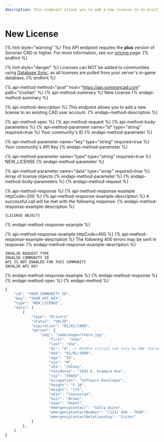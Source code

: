 ```yaml
---
description: This endpoint allows you to add a new license to an existing CAD user account.
---
```


# New License

{% hint style="warning" %}
This API endpoint requires the **plus** version of Sonoran CAD or higher. For more information, see our [pricing ](../../../../pricing/faq/)page.
{% endhint %}

{% hint style="danger" %}
Licenses can NOT be added to communities using [Database Sync](), as all licenses are pulled from your server's in-game database.
{% endhint %}

{% api-method method="post" host="https://api.sonorancad.com" path="/civilian" %}
{% api-method-summary %}
New License
{% endapi-method-summary %}

{% api-method-description %}
This endpoint allows you to add a new license to an existing CAD user account.
{% endapi-method-description %}

{% api-method-spec %}
{% api-method-request %}
{% api-method-body-parameters %}
{% api-method-parameter name="id" type="string" required=true %}
Your community's ID
{% endapi-method-parameter %}

{% api-method-parameter name="key" type="string" required=true %}
Your community's API Key
{% endapi-method-parameter %}

{% api-method-parameter name="type" type="string" required=true %}
NEW\_LICENSE
{% endapi-method-parameter %}

{% api-method-parameter name="data" type="array" required=true %}
Array of license objects
{% endapi-method-parameter %}
{% endapi-method-body-parameters %}
{% endapi-method-request %}

{% api-method-response %}
{% api-method-response-example httpCode=200 %}
{% api-method-response-example-description %}
A successful call will be met with the following response:
{% endapi-method-response-example-description %}

```
{LICENSE OBJECT}
```
{% endapi-method-response-example %}

{% api-method-response-example httpCode=400 %}
{% api-method-response-example-description %}
The following 400 errors may be sent in response:
{% endapi-method-response-example-description %}

```http
INVALID REQUEST TYPE
INVALID COMMUNITY ID
API IS NOT ENABLED FOR THIS COMMUNITY
INVALID API KEY
```
{% endapi-method-response-example %}
{% endapi-method-response %}
{% endapi-method-spec %}
{% endapi-method %}

```javascript
{
    "id": "YOUR_COMMUNITY_ID",
    "key": "YOUR_API_KEY",
    "type": "NEW_LICENSE",
    "data": [
        {
            "type": "Drivers"
            "status": "VALID",
            "expiration": "01/01/1900",
            "person": {
                "img": "someimageurlhere.jpg",
    		        "first": "John",
    		        "last": "Doe",
    		        "mi": "A", // Middle initial can only be ONE character
    		        "dob": "01/01/1900",
    		        "age": "18",
    		        "sex": "M",
    	    	    "aka": "Johnny",
    	    	    "residence": "3183 E. Example Ave",
        		    "zip": "39493",
        		    "occupation": "Software Developer",
        		    "height": "5 10",
        		    "weight": "175",
        		    "skin": "Caucasian",
        		    "hair": "Brown",
        		    "eyes": "Hazel",
        		    "emergencyContact": "Sally Quinn",
        		    "emergencyContactNumber": "(123) 456 - 7890",
        		    "emergencyContactRelationship": "Sister"
            }
        },
    ]
}
```

